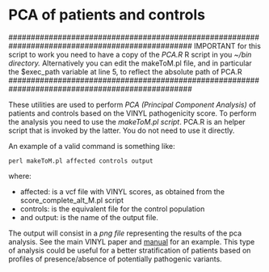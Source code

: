 # PCA of patients and controls

#################################################################################################
IMPORTANT for this script to work you need to have a copy of the *PCA.R* R script in you *~/bin directory.*
Alternatively you can edit the makeToM.pl file, and in particular the $exec_path variable at line 5, to reflect the absolute path of PCA.R                            #################################################################################################

These utilities are used to perform *PCA (Principal Component Analysis)* of patients and controls based on the VINYL pathogenicity score. To perform the analysis you need to use the *makeToM.pl script*. PCA.R is an helper script that is invoked by the latter. You do not need to use it directly.

An example of a valid command is something like:

`perl makeToM.pl affected controls output`

where:
* affected: is a vcf file with VINYL scores, as obtained from the score_complete_alt_M.pl script
* controls: is the equivalent file for the control population
* and output: is the name of the output file.

The output will consist in a *png file* representing the results of the pca analysis. See the main VINYL paper and [manual](http://90.147.75.93/galaxy/static/manual/, "VINYL manual") for an example. This type of analysis could be useful for a better stratification of patients based on profiles of presence/absence of potentially pathogenic variants.
